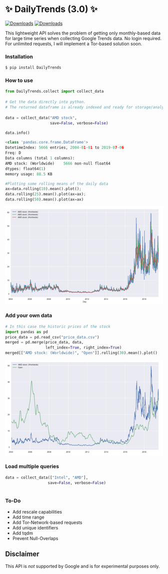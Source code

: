 #  ✨ DailyTrends (3.0) ✨
[![Downloads](https://pepy.tech/badge/dailytrends/week)](https://pepy.tech/project/dailytrends/week)
[![Downloads](https://pepy.tech/badge/dailytrends/month)](https://pepy.tech/project/dailytrends/month)

This lightweight API solves the problem of getting only monthly-based data for large time series when collecting Google Trends data. No login required. For unlimited requests, I will implement a Tor-based solution soon.

### Installation

```bash
$ pip install DailyTrends
```




### How to use

```python
from DailyTrends.collect import collect_data

# Get the data directly into python.
# The returned dataframe is already indexed and ready for storage/analysis.

data = collect_data("AMD stock",
                    save=False, verbose=False)    
```

```python
data.info()
```

```python
<class 'pandas.core.frame.DataFrame'>
DatetimeIndex: 5666 entries, 2004-01-01 to 2019-07-06
Freq: D
Data columns (total 1 columns):
AMD stock: (Worldwide)    5666 non-null float64
dtypes: float64(1)
memory usage: 88.5 KB
```

```python
#Plotting some rolling means of the daily data
ax=data.rolling(10).mean().plot();
data.rolling(25).mean().plot(ax=ax);
data.rolling(50).mean().plot(ax=ax)
```

![image.png](1.png)

### Add your own data
```python
# In this case the historic prices of the stock
import pandas as pd
price_data = pd.read_csv("price_data.csv")
merged = pd.merge(price_data, data,
                  left_index=True, right_index=True)
merged[["AMD stock: (Worldwide)", "Open"]].rolling(30).mean().plot()
```
![image.png](2.png)

### Load multiple queries

```python
data = collect_data(["Intel", "AMD"],
                   save=False, verbose=False)      
                
```




### To-Do

- Add rescale capabilities
- Add time range
- Add Tor-Network-based requests
- Add unique identifiers
- Add tqdm
- Prevent Null-Overlaps






## **Disclaimer**

This API is *not* supported by Google and is for experimental purposes only.


